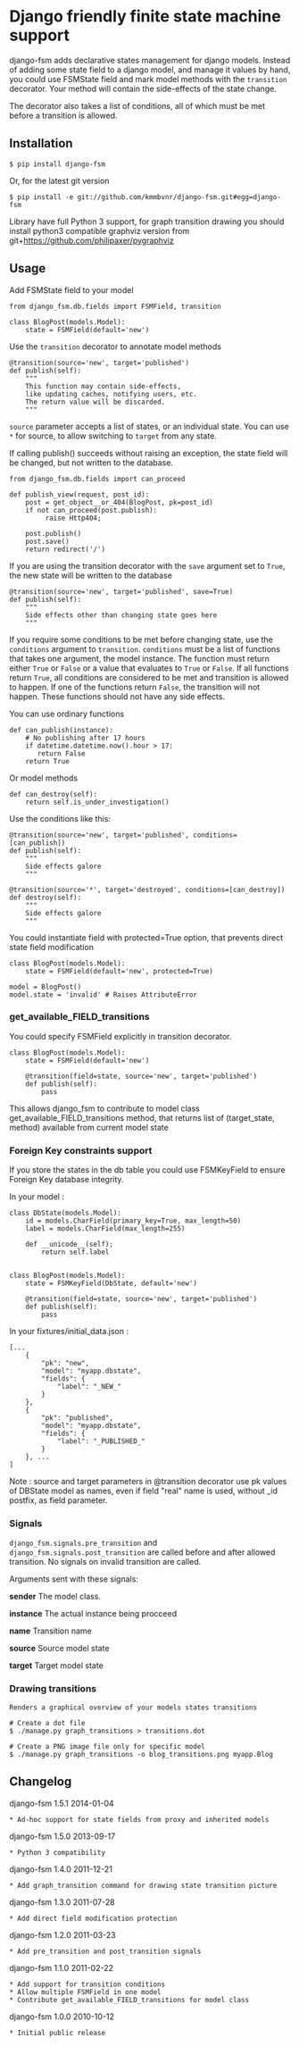 Django friendly finite state machine support
============================================

django-fsm adds declarative states management for django models.
Instead of adding some state field to a django model, and manage it
values by hand, you could use FSMState field and mark model methods
with the `transition` decorator. Your method will contain the side-effects
of the state change.

The decorator also takes a list of conditions, all of which must be met
before a transition is allowed.

Installation
------------

    $ pip install django-fsm

Or, for the latest git version

    $ pip install -e git://github.com/kmmbvnr/django-fsm.git#egg=django-fsm

Library have full Python 3 support, for graph transition drawing
you should install python3 compatible graphviz version
from git+https://github.com/philipaxer/pygraphviz

Usage
-----

Add FSMState field to your model

    from django_fsm.db.fields import FSMField, transition

    class BlogPost(models.Model):
        state = FSMField(default='new')


Use the `transition` decorator to annotate model methods

    @transition(source='new', target='published')
    def publish(self):
        """
        This function may contain side-effects, 
        like updating caches, notifying users, etc.
        The return value will be discarded.
        """

`source` parameter accepts a list of states, or an individual state.
You can use `*` for source, to allow switching to `target` from any state.

If calling publish() succeeds without raising an exception, the state field
will be changed, but not written to the database.

    from django_fsm.db.fields import can_proceed

    def publish_view(request, post_id):
        post = get_object__or_404(BlogPost, pk=post_id)
        if not can_proceed(post.publish):
             raise Http404;

        post.publish()
        post.save()
        return redirect('/')

If you are using the transition decorator with the `save` argument set to `True`,
the new state will be written to the database

    @transition(source='new', target='published', save=True)
    def publish(self):
        """
        Side effects other than changing state goes here
        """

If you require some conditions to be met before changing state, use the
`conditions` argument to `transition`. `conditions` must be a list of functions
that takes one argument, the model instance.  The function must return either
`True` or `False` or a value that evaluates to `True` or `False`. If all
functions return `True`, all conditions are considered to be met and transition
is allowed to happen. If one of the functions return `False`, the transition
will not happen. These functions should not have any side effects.

You can use ordinary functions

    def can_publish(instance):
        # No publishing after 17 hours
        if datetime.datetime.now().hour > 17:
           return False
        return True

Or model methods

    def can_destroy(self):
        return self.is_under_investigation()

Use the conditions like this:

    @transition(source='new', target='published', conditions=[can_publish])
    def publish(self):
        """
        Side effects galore
        """

    @transition(source='*', target='destroyed', conditions=[can_destroy])
    def destroy(self):
        """
        Side effects galore
        """

You could instantiate field with protected=True option, that prevents direct state field modification

    class BlogPost(models.Model):
        state = FSMField(default='new', protected=True)

    model = BlogPost()
    model.state = 'invalid' # Raises AttributeError


### get_available_FIELD_transitions

You could specify FSMField explicitly in transition decorator.

    class BlogPost(models.Model):
        state = FSMField(default='new')

        @transition(field=state, source='new', target='published')
        def publish(self):
    	    pass

This allows django_fsm to contribute to model class get_available_FIELD_transitions method,
that returns list of (target_state, method) available from current model state

### Foreign Key constraints support 

If you store the states in the db table you could use FSMKeyField to
ensure Foreign Key database integrity.

In your model : 

    class DbState(models.Model):
        id = models.CharField(primary_key=True, max_length=50)
        label = models.CharField(max_length=255)
        
        def __unicode__(self);
            return self.label

    
    class BlogPost(models.Model):
        state = FSMKeyField(DbState, default='new')
    
        @transition(field=state, source='new', target='published')
        def publish(self):
            pass
    
In your fixtures/initial_data.json :

    [...
        {
            "pk": "new", 
            "model": "myapp.dbstate", 
            "fields": {
                "label": "_NEW_"
            }
        },
        {
            "pk": "published", 
            "model": "myapp.dbstate", 
            "fields": {
                "label": "_PUBLISHED_"
            }
        }, ...
    ]

Note : source and target parameters in @transition decorator use pk values of DBState model
as names, even if field "real" name is used, without _id postfix, as field parameter.

### Signals

`django_fsm.signals.pre_transition` and `django_fsm.signals.post_transition` are called before 
and after allowed transition. No signals on invalid transition are called.

Arguments sent with these signals:

**sender**
   The model class.

**instance**
   The actual instance being procceed

**name**
   Transition name

**source**
   Source model state

**target**
   Target model state


### Drawing transitions

    Renders a graphical overview of your models states transitions

    # Create a dot file
    $ ./manage.py graph_transitions > transitions.dot

    # Create a PNG image file only for specific model
    $ ./manage.py graph_transitions -o blog_transitions.png myapp.Blog


Changelog
---------
django-fsm 1.5.1 2014-01-04

    * Ad-hoc support for state fields from proxy and inherited models

django-fsm 1.5.0 2013-09-17

    * Python 3 compatibility

django-fsm 1.4.0 2011-12-21

    * Add graph_transition command for drawing state transition picture

django-fsm 1.3.0 2011-07-28

    * Add direct field modification protection

django-fsm 1.2.0 2011-03-23

    * Add pre_transition and post_transition signals

django-fsm 1.1.0 2011-02-22

    * Add support for transition conditions 
    * Allow multiple FSMField in one model
    * Contribute get_available_FIELD_transitions for model class

django-fsm 1.0.0 2010-10-12

    * Initial public release

